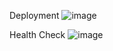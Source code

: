 Deployment
![image](https://github.com/user-attachments/assets/e95b6789-ba9d-47b5-8234-8fe3a54e6253)

Health Check 
![image](https://github.com/user-attachments/assets/db4ef3e4-e285-47fa-ada4-0a021c2fa975)

